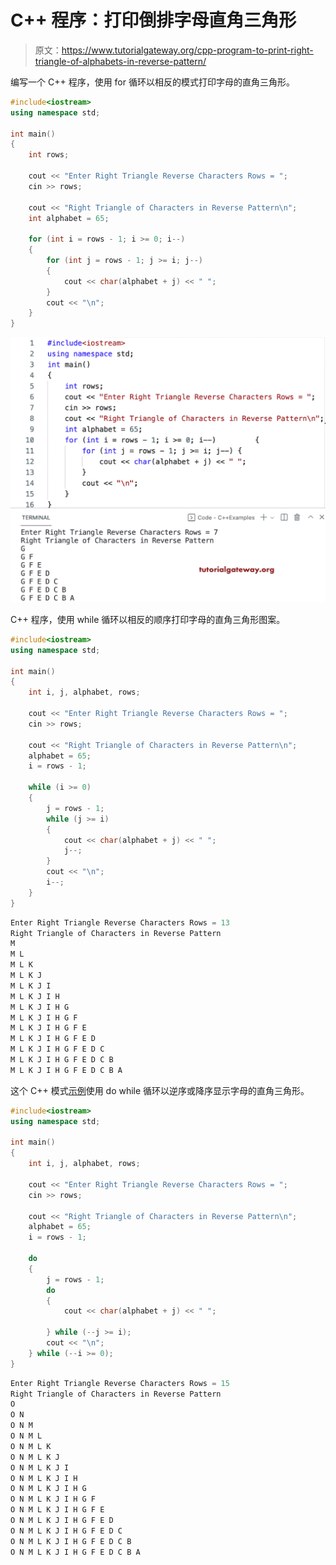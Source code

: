 # C++ 程序：打印倒排字母直角三角形

> 原文：<https://www.tutorialgateway.org/cpp-program-to-print-right-triangle-of-alphabets-in-reverse-pattern/>

编写一个 C++ 程序，使用 for 循环以相反的模式打印字母的直角三角形。

```cpp
#include<iostream>
using namespace std;

int main()
{
	int rows;

	cout << "Enter Right Triangle Reverse Characters Rows = ";
	cin >> rows;

	cout << "Right Triangle of Characters in Reverse Pattern\n";
	int alphabet = 65;

	for (int i = rows - 1; i >= 0; i--)
	{
		for (int j = rows - 1; j >= i; j--)
		{
			cout << char(alphabet + j) << " ";
		}
		cout << "\n";
	}
}
```

![C++ Program to Print Right Triangle of Alphabets in Reverse Pattern](img/710ba4b51a10b72087eef02e103c3179.png)

C++ 程序，使用 while 循环以相反的顺序打印字母的直角三角形图案。

```cpp
#include<iostream>
using namespace std;

int main()
{
	int i, j, alphabet, rows;

	cout << "Enter Right Triangle Reverse Characters Rows = ";
	cin >> rows;

	cout << "Right Triangle of Characters in Reverse Pattern\n";
	alphabet = 65;
	i = rows - 1;

	while (i >= 0)
	{
		j = rows - 1;
		while (j >= i)
		{
			cout << char(alphabet + j) << " ";
			j--;
		}
		cout << "\n";
		i--;
	}
}
```

```cpp
Enter Right Triangle Reverse Characters Rows = 13
Right Triangle of Characters in Reverse Pattern
M 
M L 
M L K 
M L K J 
M L K J I 
M L K J I H 
M L K J I H G 
M L K J I H G F 
M L K J I H G F E 
M L K J I H G F E D 
M L K J I H G F E D C 
M L K J I H G F E D C B 
M L K J I H G F E D C B A 
```

这个 C++ 模式[示例](https://www.tutorialgateway.org/cpp-programs/)使用 do while 循环以逆序或降序显示字母的直角三角形。

```cpp
#include<iostream>
using namespace std;

int main()
{
	int i, j, alphabet, rows;

	cout << "Enter Right Triangle Reverse Characters Rows = ";
	cin >> rows;

	cout << "Right Triangle of Characters in Reverse Pattern\n";
	alphabet = 65;
	i = rows - 1;

	do
	{
		j = rows - 1;
		do
		{
			cout << char(alphabet + j) << " ";

		} while (--j >= i);
		cout << "\n";
	} while (--i >= 0);
}
```

```cpp
Enter Right Triangle Reverse Characters Rows = 15
Right Triangle of Characters in Reverse Pattern
O 
O N 
O N M 
O N M L 
O N M L K 
O N M L K J 
O N M L K J I 
O N M L K J I H 
O N M L K J I H G 
O N M L K J I H G F 
O N M L K J I H G F E 
O N M L K J I H G F E D 
O N M L K J I H G F E D C 
O N M L K J I H G F E D C B 
O N M L K J I H G F E D C B A
```